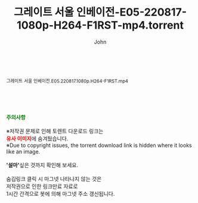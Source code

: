 ﻿---
layout: post
title:  "그레이트 서울 인베이전-E05-220817-1080p-H264-F1RST-mp4.torrent"
author: John
categories: [ 방송/음악 ]
tags: [  ]
image:  
description: "그레이트 서울 인베이전-E05-220817-1080p-H264-F1RST-mp4 torrent 정보 공유"
toc: true
toc_sticky: true
---

<br>
<div class="view-img">
<a class="view_image" href="http://torrentmobile61.com/bbs/view_image.php?fn=%2Fdata%2Ffile%2Fmusic%2F3735183265_2B8fwLHq_89a38ab1f7c7319da568cfa2d32d7374fcde9419.jpg" target="_blank"><img alt="" class="img-tag" content="http://torrentmobile61.com/data/file/music/3735183265_2B8fwLHq_89a38ab1f7c7319da568cfa2d32d7374fcde9419.jpg" itemprop="image" src="http://torrentmobile61.com/data/file/music/thumb-3735183265_2B8fwLHq_89a38ab1f7c7319da568cfa2d32d7374fcde9419_835x2212.jpg"/></a></div><div class="view-content" itemprop="description">
<p><span style="font-size:12px;">그레이트 서울 인베이전.E05.220817.1080p.H264-F1RST.mp4</span> </p> </div>
    
<br><br><br>
<p data-ke-size="size16"><b><span style="color: green;">주의사항</span></b><br /><br />※저작권 문제로 인해 토렌트 다운로드 링크는<br /><b><span style="color: red;">유사 이미지</span></b>에 숨겨뒀습니다.<br />※Due to copyright issues, the torrent download link is hidden where it looks like an image.<br /><br /><b>'설마'</b>싶은 것까지 확인해 보세요.<br /><br />숨김링크 클릭 시 마그넷 나타나지 않는 것은<br />저작권으로 인한 링크만료 자료로<br />1시간 간격으로 봇에 의해 마그넷 주소 갱신됩니다.</p>
